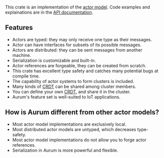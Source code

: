 This crate is an implementation of the [actor model]. Code examples and explainations are in the [API documentation](https://docs.rs/aurum_actors).

## Features
- Actors are typed: they may only receive one type as their messages.
- Actor can have interfaces for subsets of its possible messages.
- Actors are distributed: they can be sent messages from another machine.
- Serialization is customizable and built-in.
- Actor references are forgeable, they can be created from scratch.
- This crate has excellent type safety and catches many potential bugs at compile time.
- The capability of actor systems to form clusters is included.
- Many kinds of [CRDT] can be shared among cluster members.
- You can define your own [CRDT], and share it in the cluster.
- Aurum's feature set is well-suited to IoT applications.

## How is Aurum different from other actor models?
- Most actor model implementations are exclusively local.
- Most distributed actor models are untyped, which decreases type-safety.
- Most actor model implementations do not allow you to forge actor references.
- Serialization in Aurum is more powerful and flexible.

[actor model]: https://en.wikipedia.org/wiki/Actor_model
[CRDT]: https://en.wikipedia.org/wiki/Conflict-free_replicated_data_type